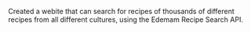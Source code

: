 Created a webite that can search for recipes of thousands of different recipes from all different cultures, using the Edemam Recipe Search API.
